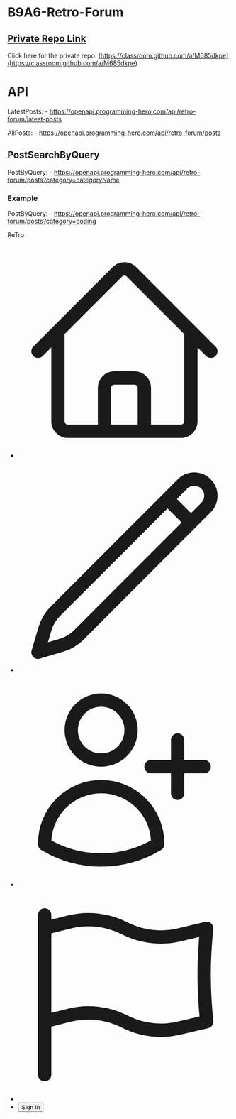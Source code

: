 # B9A6-Retro-Forum

## [ Private Repo Link](https://classroom.github.com/a/M685dkpe)

Click here for the private repo: [https://classroom.github.com/a/M685dkpe](https://classroom.github.com/a/M685dkpe)

# API

LatestPosts: - https://openapi.programming-hero.com/api/retro-forum/latest-posts

AllPosts: - https://openapi.programming-hero.com/api/retro-forum/posts

## PostSearchByQuery

PostByQuery: - https://openapi.programming-hero.com/api/retro-forum/posts?category=categoryName

### Example

PostByQuery: - https://openapi.programming-hero.com/api/retro-forum/posts?category=coding

<nav>
        <div class="navbar bg-base-100">
          <div class="flex-1">
            <a class="btn btn-ghost text-xl">ReTro</a>
          </div>
          <div class="flex-none">
            <ul class="menu menu-horizontal px-1">
              <li>
                <a
                  ><svg
                    xmlns="http://www.w3.org/2000/svg"
                    fill="none"
                    viewBox="0 0 24 24"
                    stroke-width="1.5"
                    stroke="currentColor"
                    class="w-6 h-6">
                    <path
                      stroke-linecap="round"
                      stroke-linejoin="round"
                      d="m2.25 12 8.954-8.955c.44-.439 1.152-.439 1.591 0L21.75 12M4.5 9.75v10.125c0 .621.504 1.125 1.125 1.125H9.75v-4.875c0-.621.504-1.125 1.125-1.125h2.25c.621 0 1.125.504 1.125 1.125V21h4.125c.621 0 1.125-.504 1.125-1.125V9.75M8.25 21h8.25" />
                  </svg>
                </a>
              </li>
              <li>
                <a
                  ><svg
                    xmlns="http://www.w3.org/2000/svg"
                    fill="none"
                    viewBox="0 0 24 24"
                    stroke-width="1.5"
                    stroke="currentColor"
                    class="w-6 h-6">
                    <path
                      stroke-linecap="round"
                      stroke-linejoin="round"
                      d="m16.862 4.487 1.687-1.688a1.875 1.875 0 1 1 2.652 2.652L6.832 19.82a4.5 4.5 0 0 1-1.897 1.13l-2.685.8.8-2.685a4.5 4.5 0 0 1 1.13-1.897L16.863 4.487Zm0 0L19.5 7.125" />
                  </svg>
                </a>
              </li>
              <li>
                <a>
                  <svg
                    xmlns="http://www.w3.org/2000/svg"
                    fill="none"
                    viewBox="0 0 24 24"
                    stroke-width="1.5"
                    stroke="currentColor"
                    class="w-6 h-6">
                    <path
                      stroke-linecap="round"
                      stroke-linejoin="round"
                      d="M18 7.5v3m0 0v3m0-3h3m-3 0h-3m-2.25-4.125a3.375 3.375 0 1 1-6.75 0 3.375 3.375 0 0 1 6.75 0ZM3 19.235v-.11a6.375 6.375 0 0 1 12.75 0v.109A12.318 12.318 0 0 1 9.374 21c-2.331 0-4.512-.645-6.374-1.766Z" />
                  </svg>
                </a>
              </li>
              <li>
                <a>
                  <svg
                    xmlns="http://www.w3.org/2000/svg"
                    fill="none"
                    viewBox="0 0 24 24"
                    stroke-width="1.5"
                    stroke="currentColor"
                    class="w-6 h-6">
                    <path
                      stroke-linecap="round"
                      stroke-linejoin="round"
                      d="M3 3v1.5M3 21v-6m0 0 2.77-.693a9 9 0 0 1 6.208.682l.108.054a9 9 0 0 0 6.086.71l3.114-.732a48.524 48.524 0 0 1-.005-10.499l-3.11.732a9 9 0 0 1-6.085-.711l-.108-.054a9 9 0 0 0-6.208-.682L3 4.5M3 15V4.5" />
                  </svg>
                </a>
              </li>
              <li>
                <button class="btn bg-[#797DFC] text-white">Sign In</button>
              </li>
            </ul>
          </div>
        </div>
      </nav>
